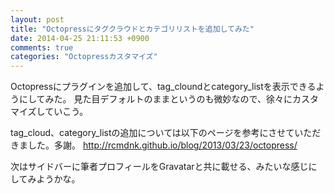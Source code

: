 ```yaml
---
layout: post
title: "Octopressにタグクラウドとカテゴリリストを追加してみた"
date: 2014-04-25 21:11:53 +0900
comments: true
categories: "Octopressカスタマイズ"
---
```


Octopressにプラグインを追加して、tag_cloundとcategory_listを表示できるようにしてみた。
見た目デフォルトのままというのも微妙なので、徐々にカスタマイズしていこう。

tag_cloud、category_listの追加については以下のページを参考にさせていただきました。多謝。
http://rcmdnk.github.io/blog/2013/03/23/octopress/

次はサイドバーに筆者プロフィールをGravatarと共に載せる、みたいな感じにしてみようかな。
